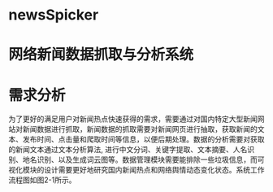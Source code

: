# newsSpicker
 # 网络新闻数据抓取与分析系统
 # 需求分析

为了更好的满足用户对新闻热点快速获得的需求，需要通过对国内特定大型新闻网站对新闻数据进行抓取，新闻数据的抓取需要对新闻网页进行抽取，获取新闻的文本、发布时间、点击量和爬取时间等信息，以便后期处理。数据的分析需要对获取的新闻文本通过文本分析算法, 进行中文分词、关键字提取、文本摘要、人名识别、地名识别、以及生成词云图等。数据管理模块需要能排除一些垃圾信息，而可视化模块的设计需要更好地研究国内新闻热点和网络舆情动态变化状态。系统工作流程图如图2-1所示。


``````
